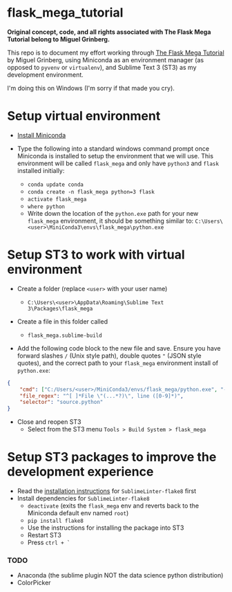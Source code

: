 # flask_mega_tutorial

**Original concept, code, and all rights associated with The Flask Mega Tutorial belong to Miguel Grinberg.**

This repo is to document my effort working through [The Flask Mega Tutorial](http://blog.miguelgrinberg.com/post/the-flask-mega-tutorial-part-i-hello-world) by Miguel Grinberg, using Miniconda as an environment manager (as opposed to `pyvenv` or `virtualenv`), and Sublime Text 3 (ST3) as my development environment. 

I'm doing this on Windows (I'm sorry if that made you cry).

# Setup virtual environment

* [Install Miniconda](http://conda.pydata.org/docs/install/quick.html#windows-miniconda-install)

* Type the following into a standard windows command prompt once Miniconda is installed to setup the environment that we will use. This environment will be called `flask_mega` and only have `python3` and `flask` installed initially:
  * `conda update conda`
  * `conda create -n flask_mega python=3 flask`
  * `activate flask_mega`
  * `where python`
  * Write down the location of the `python.exe` path for your new `flask_mega` environment, it should be something similar to: `C:\Users\<user>\MiniConda3\envs\flask_mega\python.exe`

# Setup ST3 to work with virtual environment

* Create a folder (replace `<user>` with your user name)
  * `C:\Users\<user>\AppData\Roaming\Sublime Text 3\Packages\flask_mega` 

* Create a file in this folder called 
  * `flask_mega.sublime-build`

* Add the following code block to the new file and save. Ensure you have forward slashes `/` (Unix style path), double quotes `"` (JSON style quotes), and the correct path to your `flask_mega` environment install of `python.exe`:

```json
{
    "cmd": ["C:/Users/<user>/MiniConda3/envs/flask_mega/python.exe", "-u", "$file"],
    "file_regex": "^[ ]*File \"(...*?)\", line ([0-9]*)",
    "selector": "source.python"
}
```

* Close and reopen ST3
  * Select from the ST3 menu `Tools > Build System > flask_mega`

# Setup ST3 packages to improve the development experience

* Read the [installation instructions](https://github.com/SublimeLinter/SublimeLinter-flake8#installation) for `SublimeLinter-flake8` first
* Install dependencies for `SublimeLinter-flake8`
  * `deactivate` (exits the `flask_mega` env and reverts back to the Miniconda default env named `root`)
  * `pip install flake8`
  * Use the instructions for installing the package into ST3
  * Restart ST3
  * Press `` ctrl + ` ``

### TODO
* Anaconda (the sublime plugin NOT the data science python distribution)
* ColorPicker

